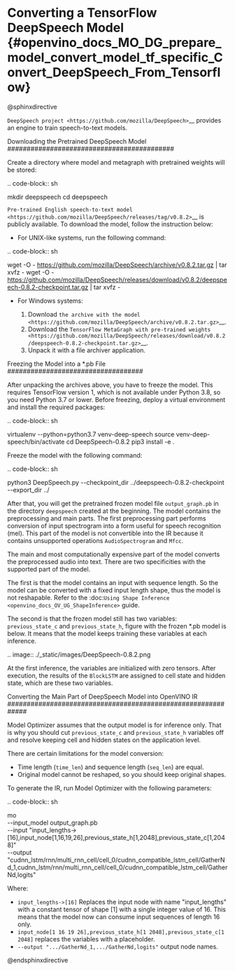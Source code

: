 # Converting a TensorFlow DeepSpeech Model {#openvino_docs_MO_DG_prepare_model_convert_model_tf_specific_Convert_DeepSpeech_From_Tensorflow}

@sphinxdirective

`DeepSpeech project <https://github.com/mozilla/DeepSpeech>`__ provides an engine to train speech-to-text models.

Downloading the Pretrained DeepSpeech Model
###########################################

Create a directory where model and metagraph with pretrained weights will be stored:

.. code-block:: sh

   mkdir deepspeech
   cd deepspeech

`Pre-trained English speech-to-text model <https://github.com/mozilla/DeepSpeech/releases/tag/v0.8.2>`__ is publicly available.
To download the model, follow the instruction below:

* For UNIX-like systems, run the following command:

.. code-block:: sh

   wget -O - https://github.com/mozilla/DeepSpeech/archive/v0.8.2.tar.gz | tar xvfz -
   wget -O - https://github.com/mozilla/DeepSpeech/releases/download/v0.8.2/deepspeech-0.8.2-checkpoint.tar.gz | tar xvfz -

* For Windows systems:

  1. Download `the archive with the model <https://github.com/mozilla/DeepSpeech/archive/v0.8.2.tar.gz>`__.
  2. Download the `TensorFlow MetaGraph with pre-trained weights <https://github.com/mozilla/DeepSpeech/releases/download/v0.8.2/deepspeech-0.8.2-checkpoint.tar.gz>`__.
  3. Unpack it with a file archiver application.

Freezing the Model into a *.pb File
###################################

After unpacking the archives above, you have to freeze the model. This requires
TensorFlow version 1, which is not available under Python 3.8, so you need Python 3.7 or lower.
Before freezing, deploy a virtual environment and install the required packages:

.. code-block:: sh

   virtualenv --python=python3.7 venv-deep-speech
   source venv-deep-speech/bin/activate
   cd DeepSpeech-0.8.2
   pip3 install -e .

Freeze the model with the following command:

.. code-block:: sh

   python3 DeepSpeech.py --checkpoint_dir ../deepspeech-0.8.2-checkpoint --export_dir ../

After that, you will get the pretrained frozen model file ``output_graph.pb`` in the directory ``deepspeech`` created at
the beginning. The model contains the preprocessing and main parts. The first preprocessing part performs conversion of input
spectrogram into a form useful for speech recognition (mel). This part of the model is not convertible into
the IR because it contains unsupported operations ``AudioSpectrogram`` and ``Mfcc``.

The main and most computationally expensive part of the model converts the preprocessed audio into text.
There are two specificities with the supported part of the model.

The first is that the model contains an input with sequence length. So the model can be converted with
a fixed input length shape, thus the model is not reshapable.
Refer to the :doc:`Using Shape Inference <openvino_docs_OV_UG_ShapeInference>` guide.

The second is that the frozen model still has two variables: ``previous_state_c`` and ``previous_state_h``, figure
with the frozen *.pb model is below. It means that the model keeps training these variables at each inference.

.. image:: ./_static/images/DeepSpeech-0.8.2.png

At the first inference, the variables are initialized with zero tensors. After execution, the results of the ``BlockLSTM``
are assigned to cell state and hidden state, which are these two variables.

Converting the Main Part of DeepSpeech Model into OpenVINO IR
#############################################################

Model Optimizer assumes that the output model is for inference only. That is why you should cut ``previous_state_c`` and ``previous_state_h`` variables off and resolve keeping cell and hidden states on the application level.

There are certain limitations for the model conversion:

* Time length (``time_len``) and sequence length (``seq_len``) are equal.
* Original model cannot be reshaped, so you should keep original shapes.

To generate the IR, run Model Optimizer with the following parameters:

.. code-block:: sh

  mo                             \
  --input_model output_graph.pb  \
  --input "input_lengths->[16],input_node[1,16,19,26],previous_state_h[1,2048],previous_state_c[1,2048]"   \
  --output "cudnn_lstm/rnn/multi_rnn_cell/cell_0/cudnn_compatible_lstm_cell/GatherNd_1,cudnn_lstm/rnn/multi_rnn_cell/cell_0/cudnn_compatible_lstm_cell/GatherNd,logits"


Where:

* ``input_lengths->[16]`` Replaces the input node with name "input_lengths" with a constant tensor of shape [1] with a single integer value of 16. This means that the model now can consume input sequences of length 16 only.
* ``input_node[1 16 19 26],previous_state_h[1 2048],previous_state_c[1 2048]`` replaces the variables with a placeholder.
* ``--output ".../GatherNd_1,.../GatherNd,logits"`` output node names.

@endsphinxdirective
